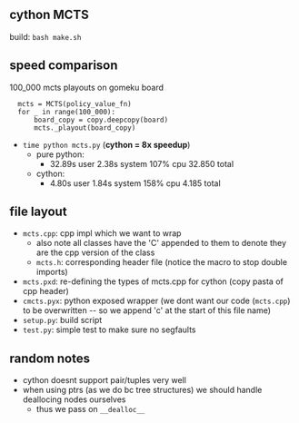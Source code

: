 ## cython MCTS

build: `bash make.sh`

## speed comparison
100_000 mcts playouts on gomeku board
```
  mcts = MCTS(policy_value_fn)
  for _ in range(100_000):
      board_copy = copy.deepcopy(board)
      mcts._playout(board_copy)
```

- `time python mcts.py` (**cython = 8x speedup**)
  - pure python: 
    - 32.89s user 2.38s system 107% cpu 32.850 total
  - cython: 
    - 4.80s user 1.84s system 158% cpu 4.185 total

## file layout
- `mcts.cpp`: cpp impl which we want to wrap 
  - also note all classes have the 'C' appended to them to denote they are the cpp version of the class 
  - `mcts.h`: corresponding header file (notice the macro to stop double imports)
- `mcts.pxd`: re-defining the types of mcts.cpp for cython (copy pasta of cpp header)
- `cmcts.pyx`: python exposed wrapper (we dont want our code (`mcts.cpp`) to be overwritten -- so we append 'c' at the start of this file name)
- `setup.py`: build script 
- `test.py`: simple test to make sure no segfaults

## random notes 
- cython doesnt support pair/tuples very well 
- when using ptrs (as we do bc tree structures) we should handle deallocing nodes ourselves
  - thus we pass on `__dealloc__`